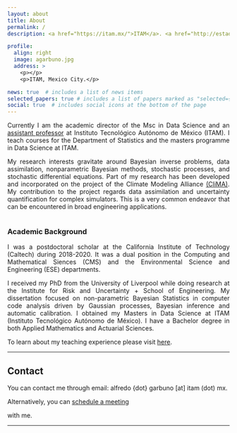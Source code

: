 ```yaml
---
layout: about
title: About
permalink: /
description: <a href="https://itam.mx/">ITAM</a>. <a href="http://estadistica.itam.mx/es/1/paginas/acerca-del-departamento-3">Statistics Department</a>. <a href="https://itam-ds.github.io/">Academic Director</a>.

profile:
  align: right
  image: agarbuno.jpg
  address: >
    <p></p>
    <p>ITAM, Mexico City.</p>

news: true  # includes a list of news items
selected_papers: true # includes a list of papers marked as "selected={true}"
social: true  # includes social icons at the bottom of the page
---
```


<div align="justify">

Currently I am the academic director of the Msc in Data Science and an <a
href="https://faculty.itam.mx/facultad/108727-alfredo-garbuno-inigo">assistant
professor</a> at Instituto Tecnológico Autónomo de México (ITAM). I teach
courses for the Department of Statistics and the masters programme in Data
Science at ITAM.

My research interests gravitate around Bayesian inverse problems, data
assimilation, nonparametric Bayesian methods, stochastic processes, and
stochastic differential equations. Part of my research has been developed and
incorporated on the project of the Climate Modeling Alliance <a
href="https://clima.caltech.edu/">(CliMA)</a>. My contribution to the project
regards data assimilation and uncertainty quantification for complex
simulators. This is a very common endeavor that can be encountered in broad
engineering applications.

</div>


<p style="margin-bottom:1cm;"></p>


### Academic Background


<div align="justify">

I was a postdoctoral scholar at the California Institute of Technology
(Caltech) during 2018-2020. It was a dual position in the Computing
and Mathematical Siences (CMS) and the Environmental Science and
Engineering (ESE) departments.

I received my PhD from the University of Liverpool while doing
research at the Institute for Risk and Uncertainty + School of
Engineering. My dissertation focused on non-parametric Bayesian
Statistics in computer code analysis driven by Gaussian processes,
Bayesian inference and automatic calibration. I obtained my Masters in
Data Science at ITAM (Instituto Tecnológico Autónomo de México). I
have a Bachelor degree in both Applied Mathematics and Actuarial
Sciences.

To learn about my teaching experience please visit <a
href="https://agarbuno.github.io/teaching/">here</a>.

</div>

<hr>


## Contact

You can contact me through email: alfredo {dot} garbuno [at] itam (dot) mx. 

<link href="https://assets.calendly.com/assets/external/widget.css" rel="stylesheet">
<script src="https://assets.calendly.com/assets/external/widget.js" type="text/javascript" async></script>

Alternatively, you can <!-- Principio del widget de enlace de Calendly -->
<a href="" onclick="Calendly.initPopupWidget({url: 'https://calendly.com/alfredo-garbuno/entrevistas'});return false;">schedule a meeting</a>
<!-- Final del widget de enlace de Calendly --> with me. 


<hr>
